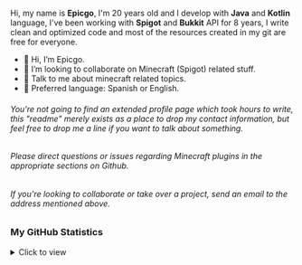 Hi, my name is **Epicgo**, I'm 20 years old and I develop with **Java** and **Kotlin** language, I've been working with **Spigot** and **Bukkit** API for 8 years, I write clean and optimized code and most of the resources created in my git are free for everyone.

* 👋 Hi, I’m Epicgo.
* 💞️ I’m looking to collaborate on Minecraft (Spigot) related stuff.
* 💬 Talk to me about minecraft related topics.
* 👀 Preferred language: Spanish or English.

###### You're not going to find an extended profile page which took hours to write, this "readme" merely exists as a place to drop my contact information, but feel free to drop me a line if you want to talk about something.

###### Please direct questions or issues regarding Minecraft plugins in the appropriate sections on Github.

###### If you're looking to collaborate or take over a project, send an email to the address mentioned above.

### My GitHub Statistics
<details>
   <summary>Click to view</summary>
   <img align="Left" alt="Epicgo's Github Stats" src="https://github-readme-stats.vercel.app/api?username=epicgo&include_all_commits=true&count_private=true&show_icons=true&hide_border=true&theme=dark" />
   <img style="float: right;" alt="Most Used Languages" src="https://github-readme-stats.vercel.app/api/top-langs/?username=epicgo&langs_count=10&layout=compact&hide_border=true&theme=dark"/>
</details>
